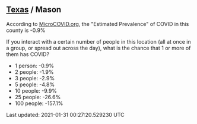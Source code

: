 
## [Texas](/united-states/texas) / Mason

According to [MicroCOVID.org](http://microcovid.org),
the "Estimated Prevalence" of COVID in this county is -0.9%

If you interact with a certain number of people in this location
(all at once in a group, or spread out across the day), what is the chance that
1 or more of them has COVID?

- 1 person: -0.9%
- 2 people: -1.9%
- 3 people: -2.9%
- 5 people: -4.8%
- 10 people: -9.9%
- 25 people: -26.6%
- 100 people: -157.1%

Last updated: 2021-01-31 00:27:20.529230 UTC
